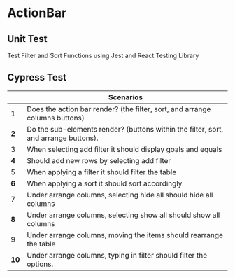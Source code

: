# ActionBar

## Unit Test

Test Filter and Sort Functions using Jest and React Testing Library

## Cypress Test

|        | Scenarios                                                                           |
| ------ | ----------------------------------------------------------------------------------- |
| 1      | Does the action bar render? (the filter, sort, and arrange columns buttons)         |
| **2**  | Do the sub-elements render? (buttons within the filter, sort, and arrange buttons). |
| 3      | When selecting add filter it should display goals and equals                        |
| **4**  | Should add new rows by selecting add filter                                         |
| 5      | When applying a filter it should filter the table                                   |
| **6**  | When applying a sort it should sort accordingly                                     |
| 7      | Under arrange columns, selecting hide all should hide all columns                   |
| **8**  | Under arrange columns, selecting show all should show all columns                   |
| 9      | Under arrange columns, moving the items should rearrange the table                  |
| **10** | Under arrange columns, typing in filter should filter the options.                  |
